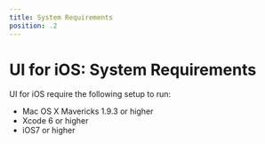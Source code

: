 ```yaml
---
title: System Requirements
position: .2
---
```


# UI for iOS: System Requirements

UI for iOS require the following setup to run:

- Mac OS X Mavericks 1.9.3 or higher
- Xcode 6 or higher
- iOS7 or higher





